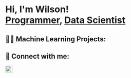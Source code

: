 <h1>Hi, I'm Wilson! <br/><a href="https://github.com/wilsonchs2017">Programmer</a>, <a href="https://www.linkedin.com/in/wilsonchs2017/">Data Scientist</a>

<h2>👨‍💻 Machine Learning Projects:</h2>



<h2> 🤳 Connect with me:</h2>

[<img align="left" alt="WilsonCHS2017 | LinkedIn" width="22px" src="https://cdn.jsdelivr.net/npm/simple-icons@v3/icons/linkedin.svg" />][linkedin]

[Linkedin]: [https://www.linkedin.com/in/wilsonchs2017/]

<!--
**wilsonchs2017/wilsonchs2017** is a ✨ _special_ ✨ repository because its `README.md` (this file) appears on your GitHub profile.

Here are some ideas to get you started:

- 🔭 I’m currently working on ...
- 🌱 I’m currently learning ...
- 👯 I’m looking to collaborate on ...
- 🤔 I’m looking for help with ...
- 💬 Ask me about ...
- 📫 How to reach me: ...
- 😄 Pronouns: ...
- ⚡ Fun fact: ...
-->

